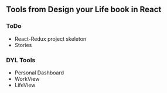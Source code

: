 ## Tools from Design your Life book in React

### ToDo
- React-Redux project skeleton
- Stories

### DYL Tools
- Personal Dashboard
- WorkView
- LifeView